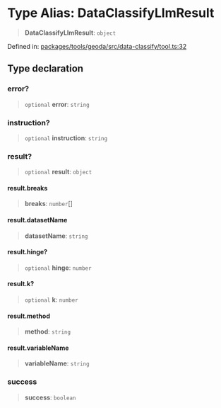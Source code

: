 # Type Alias: DataClassifyLlmResult

> **DataClassifyLlmResult**: `object`

Defined in: [packages/tools/geoda/src/data-classify/tool.ts:32](https://github.com/GeoDaCenter/openassistant/blob/bc4037be52d89829440fcc4aaa1010be73719d16/packages/tools/geoda/src/data-classify/tool.ts#L32)

## Type declaration

### error?

> `optional` **error**: `string`

### instruction?

> `optional` **instruction**: `string`

### result?

> `optional` **result**: `object`

#### result.breaks

> **breaks**: `number`[]

#### result.datasetName

> **datasetName**: `string`

#### result.hinge?

> `optional` **hinge**: `number`

#### result.k?

> `optional` **k**: `number`

#### result.method

> **method**: `string`

#### result.variableName

> **variableName**: `string`

### success

> **success**: `boolean`
